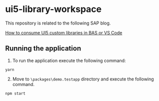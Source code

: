 # ui5-library-workspace
This repository is related to the following SAP blog.

[How to consume UI5 custom libraries in BAS or VS Code](https://blogs.sap.com/2021/04/06/how-to-consume-ui5-custom-libraries-in-bas-or-vs-code/comment-page-1/#comment-568165)

## Running the application
1. To run the application execute the following command:

```
yarn
```

2. Move to `\packages\demo.testapp` directory and execute the following command.

```
npm start
```

